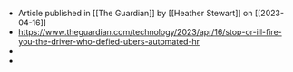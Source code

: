 - Article published in [[The Guardian]] by [[Heather Stewart]] on [[2023-04-16]]
- https://www.theguardian.com/technology/2023/apr/16/stop-or-ill-fire-you-the-driver-who-defied-ubers-automated-hr
-
-